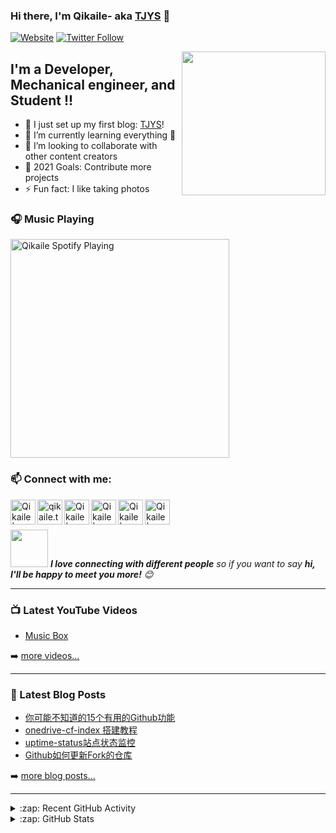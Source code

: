 ### Hi there, I'm Qikaile- aka [TJYS][website] 👋

[![Website](https://img.shields.io/website?label=qikaile.tk&style=for-the-badge&url=https%3A%2F%2Fcodestackr.com)](https://qikaile.tk)
[![Twitter Follow](https://img.shields.io/twitter/follow/qikaile?color=1DA1F2&logo=twitter&style=for-the-badge)](https://twitter.com/intent/follow?original_referer=https%3A%2F%2Fgithub.com%2FcodeSTACKr&screen_name=qikaile)

<img align='right' src="https://media.giphy.com/media/gmNQVk8XaICriNl4cK/giphy.gif" width="230">

## I'm a Developer, Mechanical engineer, and Student !!

- 🔭 I just set up my first blog: [TJYS][website]!
- 🌱 I’m currently learning everything 🤣
- 👯 I’m looking to collaborate with other content creators
- 🥅 2021 Goals: Contribute more projects
- ⚡ Fun fact: I like taking photos


### 🎧 Music Playing 

[<img src="https://now-playing-codestackr.vercel.app/api/spotify-playing" alt="Qikaile Spotify Playing" width="350" />](https://open.spotify.com/user/nalvfc5s1w552zttp8r4ya8jp)


### :mailbox: Connect with me:
[<img align="left" alt="Qikaile | Gmail" width="40px" src="https://img.icons8.com/bubbles/50/000000/gmail.png" />][gmail]
[<img align="left" alt="qikaile.tk" width="40px" src="https://img.icons8.com/bubbles/50/000000/globe.png" />][website]
[<img align="left" alt="Qikaile | YouTube" width="40px" src="https://img.icons8.com/bubbles/50/000000/youtube.png" />][youtube]
[<img align="left" alt="Qikaile | Facebook" width="40px" src="https://img.icons8.com/bubbles/50/000000/facebook.png" />][facebook]
[<img align="left" alt="Qikaile | Twitter" width="40px" src="https://img.icons8.com/bubbles/50/000000/twitter.png" />][twitter]
[<img align="left" alt="Qikaile | Instagram" width="40px" src="https://img.icons8.com/bubbles/50/000000/instagram.png" />][instagram]

<br />
<br />


<img src="https://media.giphy.com/media/LnQjpWaON8nhr21vNW/giphy.gif" width="60"> <em><b>I love connecting with different people</b> so if you want to say <b>hi, I'll be happy to meet you more!</b> 😊</em>

---

### 📺 Latest YouTube Videos

<!-- YOUTUBE:START -->
- [Music Box](https://www.youtube.com/watch?v=0iHvQjwq3x8)
<!-- YOUTUBE:END -->

➡️ [more videos...](https://youtube.com/channel/UCCY24D6Az4xT2XUHpqjHMpg)

---

### 📕 Latest Blog Posts

<!-- BLOG-POST-LIST:START -->
- [你可能不知道的15个有用的Github功能](https://qikaile.tk/15-useful-functions-of-Github.html)
- [onedrive-cf-index 搭建教程](https://qikaile.tk/onedrive-cf-index-tutorial.html)
- [uptime-status站点状态监控](https://qikaile.tk/uptime-status.html)
- [Github如何更新Fork的仓库](https://qikaile.tk/github-fork-update.html)
<!-- BLOG-POST-LIST:END -->

➡️ [more blog posts...](https://qikaile.tk)

---
<details>
  <summary>:zap: Recent GitHub Activity</summary>
  
<!--START_SECTION:activity-->
1. 🗣 Commented on [#1](https://github.com/Qikaile/py_scripts/issues/1) in [Qikaile/py_scripts](https://github.com/Qikaile/py_scripts)
2. 💪 Opened PR [#1](https://github.com/Qikaile/py_scripts/pull/1) in [Qikaile/py_scripts](https://github.com/Qikaile/py_scripts)
3. ❗️ Closed issue [#8](https://github.com/Qikaile/tjys-notes/issues/8) in [Qikaile/tjys-notes](https://github.com/Qikaile/tjys-notes)
4. ❗️ Closed issue [#7](https://github.com/Qikaile/tjys-notes/issues/7) in [Qikaile/tjys-notes](https://github.com/Qikaile/tjys-notes)
5. ❗️ Opened issue [#8](https://github.com/Qikaile/tjys-notes/issues/8) in [Qikaile/tjys-notes](https://github.com/Qikaile/tjys-notes)
<!--END_SECTION:activity-->

</details>
<details>
  <summary>:zap: GitHub Stats</summary>

<img height="180em" src="https://github-readme-stats.qikaile.vercel.app/api?username=qikaile&show_icons=true&hide_border=true" />
<img height="180em" src="https://github-readme-stats.qikaile.vercel.app/api/top-langs/?username=qikaile&exclude_repo=KNN-Image-Classification&show_icons=true&hide_border=true&layout=compact&langs_count=8"/>
<p><img align="center" src="https://github-readme-streak-stats.herokuapp.com/?user=qikaile&" alt="qikaile" /></p>
</details>

[website]: https://blog.qikaile.tk
[gmail]: mailto:admin@qikaile.tk
[facebook]: https://facebook.com/qikaile
[twitter]: https://twitter.com/qikaile
[youtube]: https://youtube.com/channel/UCCY24D6Az4xT2XUHpqjHMpg
[instagram]: https://instagram.com/qkailei
